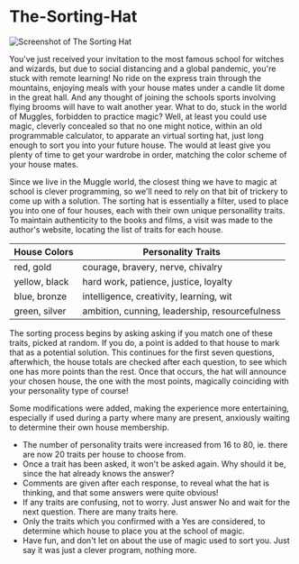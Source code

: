 # The-Sorting-Hat

![Screenshot of The Sorting Hat](https://github.com/yeri63-hp48g/The-Sorting-Hat/raw/main/Hat.png)

You've just received your invitation to the most famous school for witches and wizards, but due to social distancing and a global pandemic, you're stuck with remote learning! No ride on the express train through the mountains, enjoying meals with your house mates under a candle lit dome in the great hall. And any thought of joining the schools sports involving flying brooms will have to wait another year. What to do, stuck in the world of Muggles, forbidden to practice magic? Well, at least you could use magic, cleverly concealed so that no one might notice, within an old programmable calculator, to apparate an virtual sorting hat, just long enough to sort you into your future house. The would at least give you plenty of time to get your wardrobe in order, matching the color scheme of your house mates.

Since we live in the Muggle world, the closest thing we have to magic at school is clever programming, so we'll need to rely on that bit of trickery to come up with a solution. The sorting hat is essentially a filter, used to place you into one of four houses, each with their own unique personallity traits. To maintain authenticity to the books and films, a visit was made to the author's website, locating the list of traits for each house.

| House Colors | Personality Traits |
| ------------- | ---------------------------------------------- |
| red, gold     | courage, bravery, nerve, chivalry              |
| yellow, black | hard work, patience, justice, loyalty          |
| blue, bronze  | intelligence, creativity, learning, wit        |
| green, silver | ambition, cunning, leadership, resourcefulness |

The sorting process begins by asking asking if you match one of these traits, picked at random. If you do, a point is added to that house to mark that as a potential solution. This continues for the first seven questions, afterwhich, the house totals are checked after each question, to see which one has more points than the rest. Once that occurs, the hat will announce your chosen house, the one with the most points, magically coinciding with your personality type of course! 

Some modifications were added, making the experience more entertaining, especially if used during a party where many are present, anxiously waiting to determine their own house membership.

- The number of personality traits were increased from 16 to 80, ie. there are now 20 traits per house to choose from.
- Once a trait has been asked, it won't be asked again. Why should it be, since the hat already knows the answer?
- Comments are given after each response, to reveal what the hat is thinking, and that some answers were quite obvious!
- If any traits are confusing, not to worry. Just answer No and wait for the next question. There are many traits here.
- Only the traits which you confirmed with a Yes are considered, to determine which house to place you at the school of magic.
- Have fun, and don't let on about the use of magic used to sort you. Just say it was just a clever program, nothing more.
